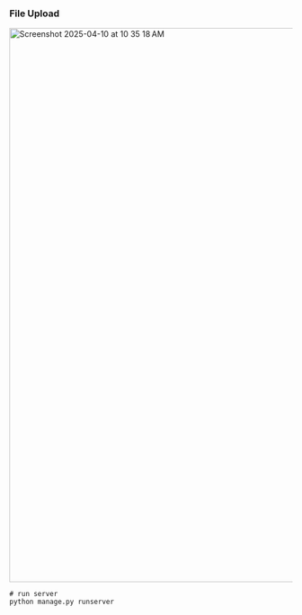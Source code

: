 ### File Upload
<img width="986" alt="Screenshot 2025-04-10 at 10 35 18 AM" src="https://github.com/user-attachments/assets/8143b557-1f4e-48d4-a3c8-87ae0c248cff" />

```
# run server
python manage.py runserver
```
